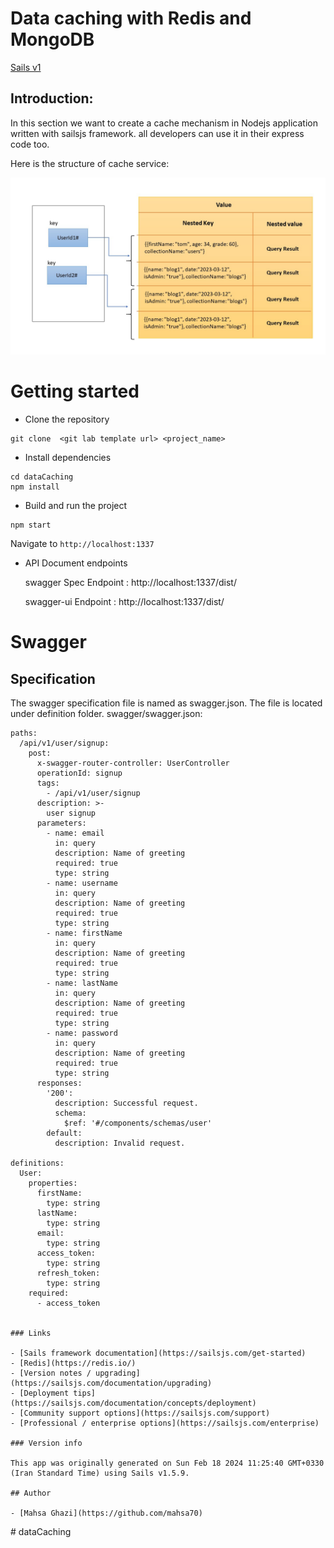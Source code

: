 # Data caching with Redis and MongoDB

[Sails v1](https://sailsjs.com)

## Introduction:

In this section we want to create a cache mechanism in Nodejs application written with sailsjs framework.
all developers can use it in their express code too.

Here is the structure of cache service:

![My Image](cacheDB.jpg)

# Getting started

- Clone the repository

```
git clone  <git lab template url> <project_name>
```

- Install dependencies

```
cd dataCaching
npm install
```

- Build and run the project

```
npm start
```

Navigate to `http://localhost:1337`

- API Document endpoints

  swagger Spec Endpoint : http://localhost:1337/dist/

  swagger-ui Endpoint : http://localhost:1337/dist/

# Swagger

## Specification

The swagger specification file is named as swagger.json. The file is located under definition folder.
swagger/swagger.json:

```
paths:
  /api/v1/user/signup:
    post:
      x-swagger-router-controller: UserController
      operationId: signup
      tags:
        - /api/v1/user/signup
      description: >-
        user signup
      parameters:
        - name: email
          in: query
          description: Name of greeting
          required: true
          type: string
        - name: username
          in: query
          description: Name of greeting
          required: true
          type: string
        - name: firstName
          in: query
          description: Name of greeting
          required: true
          type: string
        - name: lastName
          in: query
          description: Name of greeting
          required: true
          type: string
        - name: password
          in: query
          description: Name of greeting
          required: true
          type: string
      responses:
        '200':
          description: Successful request.
          schema:
            $ref: '#/components/schemas/user'
        default:
          description: Invalid request.

definitions:
  User:
    properties:
      firstName:
        type: string
      lastName:
        type: string
      email:
        type: string
      access_token:
        type: string
      refresh_token:
        type: string
    required:
      - access_token


### Links

- [Sails framework documentation](https://sailsjs.com/get-started)
- [Redis](https://redis.io/)
- [Version notes / upgrading](https://sailsjs.com/documentation/upgrading)
- [Deployment tips](https://sailsjs.com/documentation/concepts/deployment)
- [Community support options](https://sailsjs.com/support)
- [Professional / enterprise options](https://sailsjs.com/enterprise)

### Version info

This app was originally generated on Sun Feb 18 2024 11:25:40 GMT+0330 (Iran Standard Time) using Sails v1.5.9.

## Author

- [Mahsa Ghazi](https://github.com/mahsa70)
```
#   d a t a C a c h i n g 
 
 